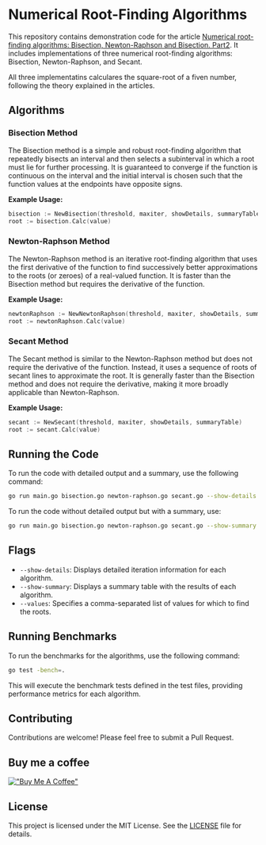 # Numerical Root-Finding Algorithms

This repository contains demonstration code for the article [Numerical root-finding algorithms: Bisection, Newton-Raphson and Bisection. Part2](https://padiazg.github.io/posts/numerical-root-finding-part2/). It includes implementations of three numerical root-finding algorithms: Bisection, Newton-Raphson, and Secant.

All three implementatins calculares the square-root of a fiven number, following the theory explained in the articles.

## Algorithms

### Bisection Method
The Bisection method is a simple and robust root-finding algorithm that repeatedly bisects an interval and then selects a subinterval in which a root must lie for further processing. It is guaranteed to converge if the function is continuous on the interval and the initial interval is chosen such that the function values at the endpoints have opposite signs.

**Example Usage:**
```go
bisection := NewBisection(threshold, maxiter, showDetails, summaryTable)
root := bisection.Calc(value)
```

### Newton-Raphson Method
The Newton-Raphson method is an iterative root-finding algorithm that uses the first derivative of the function to find successively better approximations to the roots (or zeroes) of a real-valued function. It is faster than the Bisection method but requires the derivative of the function.

**Example Usage:**
```go
newtonRaphson := NewNewtonRaphson(threshold, maxiter, showDetails, summaryTable)
root := newtonRaphson.Calc(value)
```

### Secant Method
The Secant method is similar to the Newton-Raphson method but does not require the derivative of the function. Instead, it uses a sequence of roots of secant lines to approximate the root. It is generally faster than the Bisection method and does not require the derivative, making it more broadly applicable than Newton-Raphson.

**Example Usage:**
```go
secant := NewSecant(threshold, maxiter, showDetails, summaryTable)
root := secant.Calc(value)
```

## Running the Code

To run the code with detailed output and a summary, use the following command:

```bash
go run main.go bisection.go newton-raphson.go secant.go --show-details --show-summary --values 2,5,19
```

To run the code without detailed output but with a summary, use:

```bash
go run main.go bisection.go newton-raphson.go secant.go --show-summary --values 2,5,19
```

## Flags

- `--show-details`: Displays detailed iteration information for each algorithm.
- `--show-summary`: Displays a summary table with the results of each algorithm.
- `--values`: Specifies a comma-separated list of values for which to find the roots.

## Running Benchmarks

To run the benchmarks for the algorithms, use the following command:

```bash
go test -bench=.
```

This will execute the benchmark tests defined in the test files, providing performance metrics for each algorithm.

## Contributing

Contributions are welcome! Please feel free to submit a Pull Request.

## Buy me a coffee
[!["Buy Me A Coffee"](https://www.buymeacoffee.com/assets/img/custom_images/orange_img.png)](https://buymeacoffee.com/padiazgy)

## License
This project is licensed under the MIT License. See the [LICENSE](LICENSE) file for details.
